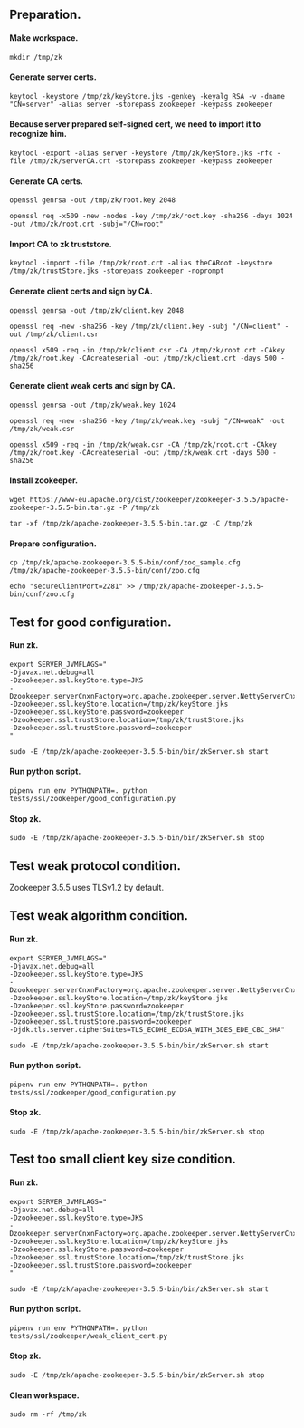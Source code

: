 ## Preparation.
#### Make workspace.
```
mkdir /tmp/zk
```
#### Generate server certs.
```
keytool -keystore /tmp/zk/keyStore.jks -genkey -keyalg RSA -v -dname "CN=server" -alias server -storepass zookeeper -keypass zookeeper
```
#### Because server prepared self-signed cert, we need to import it to recognize him.
```
keytool -export -alias server -keystore /tmp/zk/keyStore.jks -rfc -file /tmp/zk/serverCA.crt -storepass zookeeper -keypass zookeeper 
```
#### Generate CA certs.
```
openssl genrsa -out /tmp/zk/root.key 2048
```

```
openssl req -x509 -new -nodes -key /tmp/zk/root.key -sha256 -days 1024 -out /tmp/zk/root.crt -subj="/CN=root"
```
#### Import CA to zk truststore.
```
keytool -import -file /tmp/zk/root.crt -alias theCARoot -keystore /tmp/zk/trustStore.jks -storepass zookeeper -noprompt 
```
#### Generate client certs and sign by CA.
```
openssl genrsa -out /tmp/zk/client.key 2048
```

```
openssl req -new -sha256 -key /tmp/zk/client.key -subj "/CN=client" -out /tmp/zk/client.csr
```

```
openssl x509 -req -in /tmp/zk/client.csr -CA /tmp/zk/root.crt -CAkey /tmp/zk/root.key -CAcreateserial -out /tmp/zk/client.crt -days 500 -sha256
```

#### Generate client weak certs and sign by CA.
```
openssl genrsa -out /tmp/zk/weak.key 1024
```

```
openssl req -new -sha256 -key /tmp/zk/weak.key -subj "/CN=weak" -out /tmp/zk/weak.csr
```

```
openssl x509 -req -in /tmp/zk/weak.csr -CA /tmp/zk/root.crt -CAkey /tmp/zk/root.key -CAcreateserial -out /tmp/zk/weak.crt -days 500 -sha256
```
#### Install zookeeper.
```
wget https://www-eu.apache.org/dist/zookeeper/zookeeper-3.5.5/apache-zookeeper-3.5.5-bin.tar.gz -P /tmp/zk
```

```
tar -xf /tmp/zk/apache-zookeeper-3.5.5-bin.tar.gz -C /tmp/zk
```
#### Prepare configuration.
```
cp /tmp/zk/apache-zookeeper-3.5.5-bin/conf/zoo_sample.cfg /tmp/zk/apache-zookeeper-3.5.5-bin/conf/zoo.cfg
```

```
echo "secureClientPort=2281" >> /tmp/zk/apache-zookeeper-3.5.5-bin/conf/zoo.cfg
```
## Test for good configuration.
#### Run zk.
```
export SERVER_JVMFLAGS="
-Djavax.net.debug=all
-Dzookeeper.ssl.keyStore.type=JKS
-Dzookeeper.serverCnxnFactory=org.apache.zookeeper.server.NettyServerCnxnFactory
-Dzookeeper.ssl.keyStore.location=/tmp/zk/keyStore.jks
-Dzookeeper.ssl.keyStore.password=zookeeper
-Dzookeeper.ssl.trustStore.location=/tmp/zk/trustStore.jks
-Dzookeeper.ssl.trustStore.password=zookeeper
"
```

```
sudo -E /tmp/zk/apache-zookeeper-3.5.5-bin/bin/zkServer.sh start
```
#### Run python script.
```
pipenv run env PYTHONPATH=. python tests/ssl/zookeeper/good_configuration.py
```
#### Stop zk.
```
sudo -E /tmp/zk/apache-zookeeper-3.5.5-bin/bin/zkServer.sh stop
```
## Test weak protocol condition.
Zookeeper 3.5.5 uses TLSv1.2 by default.
## Test weak algorithm condition.
#### Run zk.
```
export SERVER_JVMFLAGS="
-Djavax.net.debug=all
-Dzookeeper.ssl.keyStore.type=JKS
-Dzookeeper.serverCnxnFactory=org.apache.zookeeper.server.NettyServerCnxnFactory
-Dzookeeper.ssl.keyStore.location=/tmp/zk/keyStore.jks
-Dzookeeper.ssl.keyStore.password=zookeeper
-Dzookeeper.ssl.trustStore.location=/tmp/zk/trustStore.jks
-Dzookeeper.ssl.trustStore.password=zookeeper
-Djdk.tls.server.cipherSuites=TLS_ECDHE_ECDSA_WITH_3DES_EDE_CBC_SHA"
```

```
sudo -E /tmp/zk/apache-zookeeper-3.5.5-bin/bin/zkServer.sh start
```
#### Run python script.
```
pipenv run env PYTHONPATH=. python tests/ssl/zookeeper/good_configuration.py
```
#### Stop zk.
```
sudo -E /tmp/zk/apache-zookeeper-3.5.5-bin/bin/zkServer.sh stop
```
## Test too small client key size condition.
#### Run zk.
```
export SERVER_JVMFLAGS="
-Djavax.net.debug=all
-Dzookeeper.ssl.keyStore.type=JKS
-Dzookeeper.serverCnxnFactory=org.apache.zookeeper.server.NettyServerCnxnFactory
-Dzookeeper.ssl.keyStore.location=/tmp/zk/keyStore.jks
-Dzookeeper.ssl.keyStore.password=zookeeper
-Dzookeeper.ssl.trustStore.location=/tmp/zk/trustStore.jks
-Dzookeeper.ssl.trustStore.password=zookeeper
"
```

```
sudo -E /tmp/zk/apache-zookeeper-3.5.5-bin/bin/zkServer.sh start
```
#### Run python script.
```
pipenv run env PYTHONPATH=. python tests/ssl/zookeeper/weak_client_cert.py
```
#### Stop zk.
```
sudo -E /tmp/zk/apache-zookeeper-3.5.5-bin/bin/zkServer.sh stop
```
#### Clean workspace.
```
sudo rm -rf /tmp/zk
```

